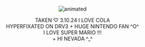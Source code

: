 <p align="center">
  <img src="https://cdn.discordapp.com/attachments/1196304361731661864/1222289363824807988/kangelyayyy-ezgif.com-crop.gif?ex=6615acad&is=660337ad&hm=8f99ffff44da3b2ac1ca8fd585ebdf7d14529a77408373c5563f40a5e96331cd&" alt="animated" />
</p>
<p align="center"> TAKEN ♡ 3.10.24 I LOVE COLA
<br>
HYPERFIXATED ON DRV3 + HUGE NINTENDO FAN ^O^
<br>
I LOVE SUPER MARIO !!! 
<br>
  + HI NEVADA ^_^
</p>



